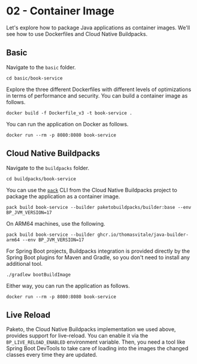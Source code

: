 # 02 - Container Image

Let's explore how to package Java applications as container images. We'll see how to use Dockerfiles and Cloud Native Buildpacks.

## Basic

Navigate to the `basic` folder.

```shell
cd basic/book-service
```

Explore the three different Dockerfiles with different levels of optimizations in terms of performance and security. You can build a container image as follows.

```shell
docker build -f Dockerfile_v3 -t book-service .
```

You can run the application on Docker as follows.

```shell
docker run --rm -p 8080:8080 book-service
```

## Cloud Native Buildpacks

Navigate to the `buildpacks` folder.

```shell
cd buildpacks/book-service
```

You can use the [`pack`](https://buildpacks.io/docs/tools/pack/) CLI from the Cloud Native Buildpacks project to package the application as a container image.

```shell
pack build book-service --builder paketobuildpacks/builder:base --env BP_JVM_VERSION=17
```

On ARM64 machines, use the following.

```shell
pack build book-service --builder ghcr.io/thomasvitale/java-builder-arm64 --env BP_JVM_VERSION=17
```

For Spring Boot projects, Buildpacks integration is provided directly by the Spring Boot plugins for Maven and Gradle, so you don't need to install any additional tool.

```shell
./gradlew bootBuildImage
```

Either way, you can run the application as follows.

```shell
docker run --rm -p 8080:8080 book-service
```

## Live Reload

Paketo, the Cloud Native Buildpacks implementation we used above, provides support for live-reload.
You can enable it via the `BP_LIVE_RELOAD_ENABLED` environment variable. Then, you need a tool like
Spring Boot DevTools to take care of loading into the images the changed classes every time they are updated.
